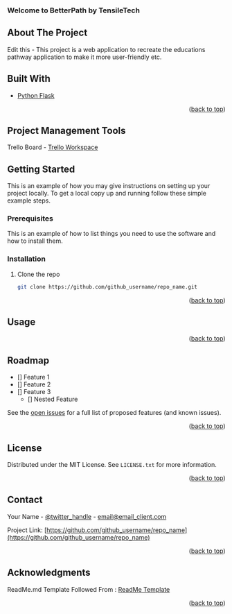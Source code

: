 ### Welcome to BetterPath by TensileTech

<!-- ABOUT THE PROJECT -->
## About The Project
Edit this - This project is a web application to recreate the educations pathway application to make it more user-friendly etc.

## Built With

* [Python Flask](https://flask.palletsprojects.com/en/2.0.x/)

<p align="right">(<a href="#top">back to top</a>)</p>

## Project Management Tools

Trello Board - [Trello Workspace](https://trello.com/b/36RbXYxA/ece444-tensiletech)


<!-- GETTING STARTED -->
## Getting Started

This is an example of how you may give instructions on setting up your project locally.
To get a local copy up and running follow these simple example steps.

### Prerequisites

This is an example of how to list things you need to use the software and how to install them.


### Installation

1. Clone the repo
   ```sh
   git clone https://github.com/github_username/repo_name.git

<p align="right">(<a href="#top">back to top</a>)</p>


<!-- USAGE EXAMPLES -->
## Usage


<p align="right">(<a href="#top">back to top</a>)</p>



<!-- ROADMAP -->
## Roadmap

- [] Feature 1
- [] Feature 2
- [] Feature 3
    - [] Nested Feature

See the [open issues](https://github.com/github_username/repo_name/issues) for a full list of proposed features (and known issues).

<p align="right">(<a href="#top">back to top</a>)</p>



<!-- LICENSE -->
## License

Distributed under the MIT License. See `LICENSE.txt` for more information.

<p align="right">(<a href="#top">back to top</a>)</p>



<!-- CONTACT -->
## Contact

Your Name - [@twitter_handle](https://twitter.com/twitter_handle) - email@email_client.com

Project Link: [https://github.com/github_username/repo_name](https://github.com/github_username/repo_name)

<p align="right">(<a href="#top">back to top</a>)</p>



<!-- ACKNOWLEDGMENTS -->
## Acknowledgments

ReadMe.md Template Followed From : [ReadMe Template](https://github.com/othneildrew/Best-README-Template)

<p align="right">(<a href="#top">back to top</a>)</p>
